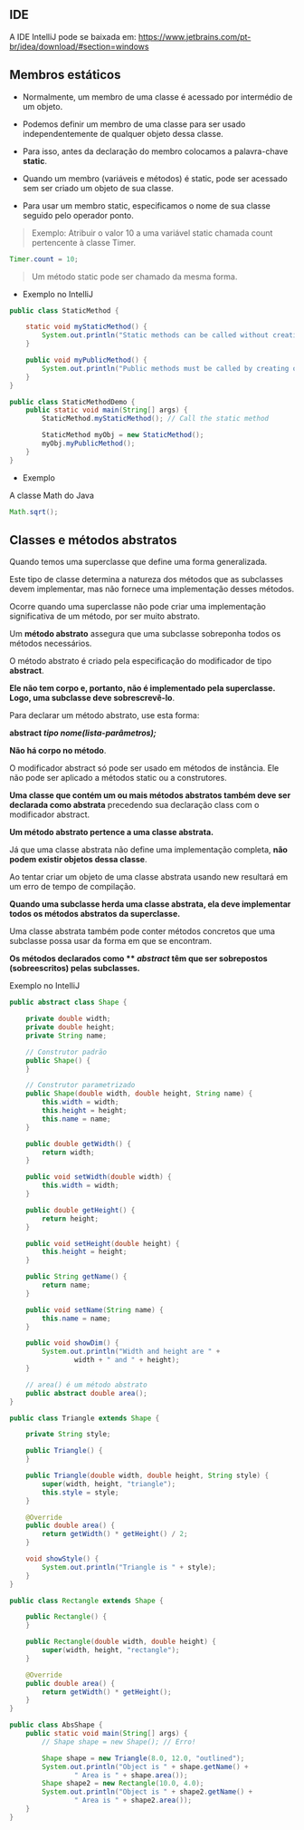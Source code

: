 ## IDE

A IDE IntelliJ pode se baixada em: https://www.jetbrains.com/pt-br/idea/download/#section=windows

## Membros estáticos

* Normalmente, um membro de uma classe é acessado por intermédio de um objeto.

* Podemos definir um membro de uma classe para ser usado independentemente de qualquer objeto dessa classe.

* Para isso, antes da declaração do membro colocamos a palavra-chave **static**.

* Quando um membro (variáveis e métodos) é static, pode ser acessado sem ser criado um objeto de sua classe.

* Para usar um membro static, especificamos o nome de sua classe seguido pelo operador ponto.

> Exemplo: Atribuir o valor 10 a uma variável static chamada count pertencente à classe Timer.

```java
Timer.count = 10;
```

> Um método static pode ser chamado da mesma forma.

* Exemplo no IntelliJ

```java
public class StaticMethod {

    static void myStaticMethod() {
        System.out.println("Static methods can be called without creating objects");
    }

    public void myPublicMethod() {
        System.out.println("Public methods must be called by creating objects");
    }
}
```
```java
public class StaticMethodDemo {
    public static void main(String[] args) {
        StaticMethod.myStaticMethod(); // Call the static method

        StaticMethod myObj = new StaticMethod();
        myObj.myPublicMethod();
    }
}
```
* Exemplo

A classe Math do Java

```java
Math.sqrt();
```

## Classes e métodos abstratos

Quando temos uma superclasse que define uma forma generalizada.

Este tipo de classe determina a natureza dos métodos que as subclasses devem implementar, mas não fornece uma implementação desses métodos.

Ocorre quando uma superclasse não pode criar uma implementação significativa de um método, por ser muito abstrato.

Um **método abstrato** assegura que uma subclasse sobreponha todos os métodos necessários.

O método abstrato é criado pela especificação do modificador de tipo **abstract**.

**Ele não tem corpo e, portanto, não é implementado pela superclasse. Logo, uma subclasse deve sobrescrevê-lo**.

Para declarar um método abstrato, use esta forma:

**abstract *tipo* *nome(lista-parâmetros);***

**Não há corpo no método**.

O modificador abstract só pode ser usado em métodos de instância. Ele não pode ser aplicado a métodos static ou a construtores.

**Uma classe que contém um ou mais métodos abstratos também deve ser declarada como abstrata** precedendo sua declaração class com o modificador abstract.

**Um método abstrato pertence a uma classe abstrata.**

Já que uma classe abstrata não define uma implementação completa, **não podem existir objetos dessa classe**.

Ao tentar criar um objeto de uma classe abstrata usando new resultará em um erro de tempo de compilação.

**Quando uma subclasse herda uma classe abstrata, ela deve implementar todos os métodos abstratos da superclasse.**

Uma classe abstrata também pode conter métodos concretos que uma subclasse possa usar da forma em que se encontram.

**Os métodos declarados como ** *abstract* têm que ser sobrepostos (sobreescritos) pelas subclasses.**

Exemplo no IntelliJ

```java
public abstract class Shape {

    private double width;
    private double height;
    private String name;

    // Construtor padrão
    public Shape() {
    }

    // Construtor parametrizado
    public Shape(double width, double height, String name) {
        this.width = width;
        this.height = height;
        this.name = name;
    }

    public double getWidth() {
        return width;
    }

    public void setWidth(double width) {
        this.width = width;
    }

    public double getHeight() {
        return height;
    }

    public void setHeight(double height) {
        this.height = height;
    }

    public String getName() {
        return name;
    }

    public void setName(String name) {
        this.name = name;
    }

    public void showDim() {
        System.out.println("Width and height are " +
                width + " and " + height);
    }

    // area() é um método abstrato
    public abstract double area();
}
```

```java
public class Triangle extends Shape {

    private String style;

    public Triangle() {
    }

    public Triangle(double width, double height, String style) {
        super(width, height, "triangle");
        this.style = style;
    }

    @Override
    public double area() {
        return getWidth() * getHeight() / 2;
    }

    void showStyle() {
        System.out.println("Triangle is " + style);
    }
}
```

```java
public class Rectangle extends Shape {

    public Rectangle() {
    }

    public Rectangle(double width, double height) {
        super(width, height, "rectangle");
    }

    @Override
    public double area() {
        return getWidth() * getHeight();
    }
}
```

```java
public class AbsShape {
    public static void main(String[] args) {
        // Shape shape = new Shape(); // Erro!

        Shape shape = new Triangle(8.0, 12.0, "outlined");
        System.out.println("Object is " + shape.getName() +
                " Area is " + shape.area());
        Shape shape2 = new Rectangle(10.0, 4.0);
        System.out.println("Object is " + shape2.getName() +
                " Area is " + shape2.area());
    }
}
```
